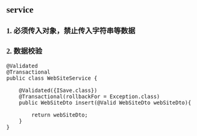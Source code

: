 <font face="Simsun" size=3>

## service

### 1. 必须传入对象，禁止传入字符串等数据

### 2. 数据校验

~~~
@Validated
@Transactional
public class WebSiteService {

    @Validated({ISave.class})
    @Transactional(rollbackFor = Exception.class)
    public WebSiteDto insert(@Valid WebSiteDto webSiteDto){
        
        return webSiteDto;
    }
}    
~~~



</font>